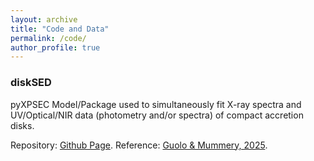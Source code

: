 ```yaml
---
layout: archive
title: "Code and Data"
permalink: /code/
author_profile: true
---
```


<h3>diskSED</h3>  
pyXPSEC Model/Package used to simultaneously fit X-ray spectra and UV/Optical/NIR data (photometry and/or spectra) of compact accretion disks. 


Repository: [Github Page](https://github.com/muryelgp/diskSED).
Reference: [Guolo & Mummery, 2025](https://arxiv.org/abs/2408.17296).
